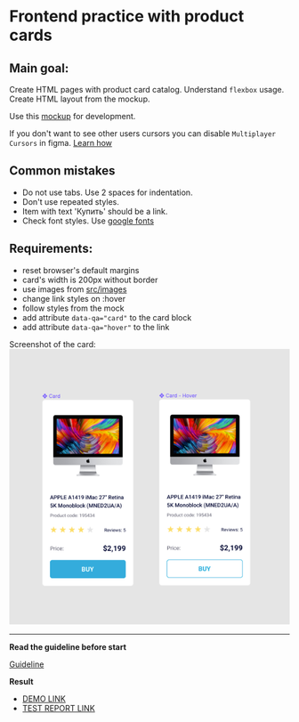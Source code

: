 # Frontend practice with product cards

## Main goal:
Create HTML pages with product card catalog. Understand `flexbox` usage. Create
HTML layout from the mockup.

Use this [mockup](https://www.figma.com/file/bS8N1lTT0Ew0Brf1Nfl36iMV/Product-Cards?node-id=0%3A1) 
for development.

If you don't want to see other users cursors you can disable `Multiplayer 
Cursors` in figma. [Learn how](https://mate-academy.github.io/layout_task-guideline/figma.html#multiplayer-cursors)

## Common mistakes
* Do not use tabs. Use 2 spaces for indentation.
* Don't use repeated styles.
* Item with text 'Купить' should be a link.
* Check font styles. Use [google fonts](https://fonts.google.com/)

## Requirements:

* reset browser's default margins
* card's width is 200px without border
* use images from [src/images](src/images)
* change link styles on :hover
* follow styles from the mock
* add attribute `data-qa="card"` to the card block
* add attribute `data-qa="hover"` to the link


Screenshot of the card:
![screenshot](./references/card-example.png)

---
**Read the guideline before start**

[Guideline](https://mate-academy.github.io/layout_task-guideline/)

**Result**

- [DEMO LINK](https://neitiris.github.io/layout_product-cards/)
- [TEST REPORT LINK](https://neitiris.github.io/layout_product-cards//report/html_report/)
